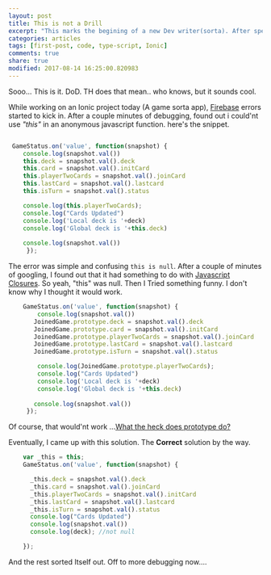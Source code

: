 ```yaml
---
layout: post
title: This is not a Drill
excerpt: "This marks the begining of a new Dev writer(sorta). After spending half my time trying to set this up, here it is."
categories: articles
tags: [first-post, code, type-script, Ionic]
comments: true
share: true
modified: 2017-08-14 16:25:00.820983
---
```


Sooo...
This is it. DoD. TH does that mean.. who knows, but it sounds cool.

While working on an Ionic project today (A game sorta app), [Firebase](http://firebase.google.com) errors started to kick in. After a couple minutes of debugging, found out i could'nt use *"this"* in an anonymous  javascript function. here's the snippet. 

```typescript

 GameStatus.on('value', function(snapshot) {
    console.log(snapshot.val())
    this.deck = snapshot.val().deck
    this.card = snapshot.val().initCard
    this.playerTwoCards = snapshot.val().joinCard
    this.lastCard = snapshot.val().lastcard
    this.isTurn = snapshot.val().status

    console.log(this.playerTwoCards);      
    console.log("Cards Updated")
    console.log('Local deck is '+deck)
    console.log('Global deck is '+this.deck)
      
    console.log(snapshot.val())
     }); 

```

The error was simple and confusing `this is null`. After a couple of minutes of googling, I found out that it had something to do with [Javascript Closures](https://stackoverflow.com/questions/111102/how-do-javascript-closures-work). So yeah, "this" was null. Then I Tried something funny. I don't know why I thought it would work.

```typescript
    GameStatus.on('value', function(snapshot) {
        console.log(snapshot.val())
       JoinedGame.prototype.deck = snapshot.val().deck
       JoinedGame.prototype.card = snapshot.val().initCard
       JoinedGame.prototype.playerTwoCards = snapshot.val().joinCard
       JoinedGame.prototype.lastCard = snapshot.val().lastcard
       JoinedGame.prototype.isTurn = snapshot.val().status

        console.log(JoinedGame.prototype.playerTwoCards);
        console.log("Cards Updated")
        console.log('Local deck is '+deck)
        console.log('Global deck is '+this.deck)
      
       console.log(snapshot.val())
     });

```

Of course, that would'nt work ...[What the heck does prototype do?](https://stackoverflow.com/questions/572897/how-does-javascript-prototype-work)

Eventually, I came up with this solution. The **Correct** solution by the way.

```typescript
    var _this = this;
    GameStatus.on('value', function(snapshot) {

      _this.deck = snapshot.val().deck
      _this.card = snapshot.val().joinCard
      _this.playerTwoCards = snapshot.val().initCard  
      _this.lastCard = snapshot.val().lastcard
      _this.isTurn = snapshot.val().status
      console.log("Cards Updated")
      console.log(snapshot.val())
      console.log(deck); //not null

    });

```

And the rest sorted Itself out. Off to more debugging now....